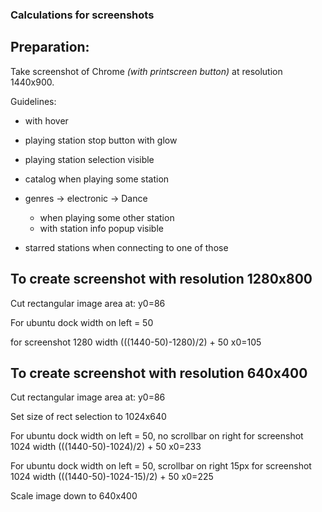 ### Calculations for screenshots

## Preparation:

Take screenshot of Chrome _(with printscreen button)_ at resolution 1440x900.

Guidelines:
* with hover
* playing station stop button with glow
* playing station selection visible

* catalog when playing some station 
* genres -> electronic -> Dance 
  - when playing some other station
  - with station info popup visible
* starred stations when connecting to one of those

## To create screenshot with resolution 1280x800

Cut rectangular image area at:
y0=86

For ubuntu dock width on left = 50

for screenshot 1280 width
(((1440-50)-1280)/2) + 50
x0=105

## To create screenshot with resolution 640x400

Cut rectangular image area at:
y0=86

Set size of rect selection to 1024x640

For ubuntu dock width on left = 50, no scrollbar on right
for screenshot 1024 width
(((1440-50)-1024)/2) + 50
x0=233

For ubuntu dock width on left = 50, scrollbar on right 15px
for screenshot 1024 width
(((1440-50)-1024-15)/2) + 50
x0=225

Scale image down to 640x400

